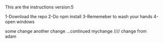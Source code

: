 This are the instructions
version:5

1-Download the repo
2-Do npm install
3-Rememeber to wash your hands
4-open windows

some change
another change ...continued
mychange
////
change from adam
